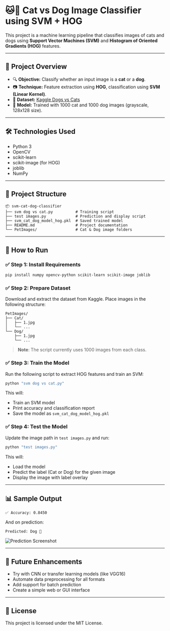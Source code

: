 # 🐱🐶 Cat vs Dog Image Classifier using SVM + HOG

This project is a machine learning pipeline that classifies images of cats and dogs using **Support Vector Machines (SVM)** and **Histogram of Oriented Gradients (HOG)** features.

---

## 📌 Project Overview

* 🔍 **Objective:** Classify whether an input image is a **cat** or a **dog**.
* 📷 **Technique:** Feature extraction using **HOG**, classification using **SVM (Linear Kernel)**.
* 💾 **Dataset:** [Kaggle Dogs vs Cats](https://www.kaggle.com/c/dogs-vs-cats/data)
* 🧠 **Model:** Trained with 1000 cat and 1000 dog images (grayscale, 128x128 size).

---

## 🛠️ Technologies Used

* Python 3
* OpenCV
* scikit-learn
* scikit-image (for HOG)
* joblib
* NumPy

---

## 📁 Project Structure

```
📦 svm-cat-dog-classifier
├── svm dog vs cat.py          # Training script
├── test images.py             # Prediction and display script
├── svm_cat_dog_model_hog.pkl  # Saved trained model
├── README.md                  # Project documentation
└── PetImages/                 # Cat & Dog image folders
```

---

## 🚀 How to Run

### ✅ Step 1: Install Requirements

```bash
pip install numpy opencv-python scikit-learn scikit-image joblib
```

### ✅ Step 2: Prepare Dataset

Download and extract the dataset from Kaggle. Place images in the following structure:

```
PetImages/
├── Cat/
│   ├── 1.jpg
│   └── ...
└── Dog/
    ├── 1.jpg
    └── ...
```

> **Note**: The script currently uses 1000 images from each class.

### ✅ Step 3: Train the Model

Run the following script to extract HOG features and train an SVM:

```bash
python "svm dog vs cat.py"
```

This will:

* Train an SVM model
* Print accuracy and classification report
* Save the model as `svm_cat_dog_model_hog.pkl`

### ✅ Step 4: Test the Model

Update the image path in `test images.py` and run:

```bash
python "test images.py"
```

This will:

* Load the model
* Predict the label (Cat or Dog) for the given image
* Display the image with label overlay

---

## 📊 Sample Output

```
✅ Accuracy: 0.8450
```

And on prediction:

```
Predicted: Dog 🐶
```

![Prediction Screenshot](./sample_prediction.png)

---

## 🔮 Future Enhancements

* Try with CNN or transfer learning models (like VGG16)
* Automate data preprocessing for all formats
* Add support for batch prediction
* Create a simple web or GUI interface

---

## 📄 License

This project is licensed under the MIT License.
